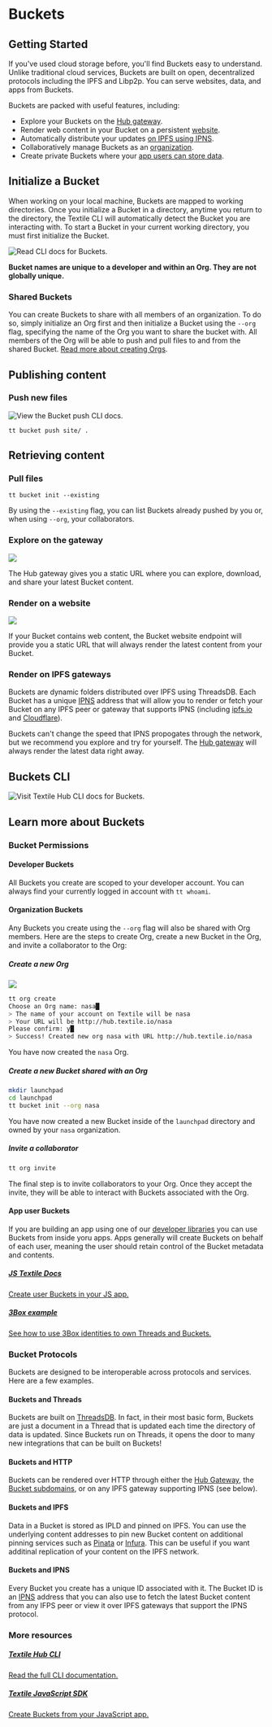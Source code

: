 # Buckets

## Getting Started

If you've used cloud storage before, you'll find Buckets easy to understand. Unlike traditional cloud services, Buckets are built on open, decentralized protocols including the IPFS and Libp2p. You can serve websites, data, and apps from Buckets.

Buckets are packed with useful features, including:

- Explore your Buckets on the [Hub gateway](#explore-on-the-gateway).
- Render web content in your Bucket on a persistent [website](#render-on-a-website).
- Automatically distribute your updates [on IPFS using IPNS](#render-on-ipfs-gateways).
- Collaboratively manage Buckets as an [organization](#organization-buckets).
- Create private Buckets where your [app users can store data](#app-user-buckets).

## Initialize a Bucket

When working on your local machine, Buckets are mapped to working directories. Once you initialize a Bucket in a directory, anytime you return to the directory, the Textile CLI will automatically detect the Bucket you are interacting with. To start a Bucket in your current working directory, you must first initialize the Bucket.

![[Read CLI docs for Buckets](/hub/cli/tt_bucket).](/images/tt-cli/tt_bucket_init.png)

**Bucket names are unique to a developer and within an Org. They are not globally unique.**

### Shared Buckets

You can create Buckets to share with all members of an organization. To do so, simply initialize an Org first and then initialize a Bucket using the `--org` flag, specifying the name of the Org you want to share the bucket with. All members of the Org will be able to push and pull files to and from the shared Bucket. [Read more about creating Orgs](/hub/accounts#organizations).

## Publishing content

### Push new files

![[View the Bucket push CLI docs](/hub/cli/tt_bucket_push).](/images/tt-cli/tt_bucket_push.png)

`tt bucket push site/ .`

## Retrieving content

### Pull files

`tt bucket init --existing`

By using the `--existing` flag, you can list Buckets already pushed by you or, when using `--org`, your collaborators.

### Explore on the gateway

![](/images/buckets/bucket_gateway.png)

The Hub gateway gives you a static URL where you can explore, download, and share your latest Bucket content.

### Render on a website

![](/images/buckets/bucket_website.png)

If your Bucket contains web content, the Bucket website endpoint will provide you a static URL that will always render the latest content from your Bucket.

### Render on IPFS gateways

Buckets are dynamic folders distributed over IPFS using ThreadsDB. Each Bucket has a unique [IPNS](https://docs.ipfs.io/guides/concepts/ipns/) address that will allow you to render or fetch your Bucket on any IPFS peer or gateway that supports IPNS (including [ipfs.io](https://ipfs.io) and [Cloudflare](https://cloudflare.com)).

Buckets can't change the speed that IPNS propogates through the network, but we recommend you explore and try for yourself. The [Hub gateway](#explore-on-the-gateway) will always render the latest data right away.

## Buckets CLI

![[Visit Textile Hub CLI docs for Buckets](/hub/cli/tt_bucket).](/images/tt-cli/tt_bucket_init.png)

## Learn more about Buckets

### Bucket Permissions

#### Developer Buckets

All Buckets you create are scoped to your developer account. You can always find your currently logged in account with `tt whoami`. 

#### Organization Buckets

Any Buckets you create using the `--org` flag will also be shared with Org members. Here are the steps to create Org, create a new Bucket in the Org, and invite a collaborator to the Org:

##### Create a new Org

![](/images/tt-cli/tt_org_create.png)

```bash
tt org create
Choose an Org name: nasa█
> The name of your account on Textile will be nasa
> Your URL will be http://hub.textile.io/nasa
Please confirm: y█
> Success! Created new org nasa with URL http://hub.textile.io/nasa
```

You have now created the `nasa` Org.

##### Create a new Bucket shared with an Org

```bash
mkdir launchpad
cd launchpad
tt bucket init --org nasa
```

You have now created a new Bucket inside of the `launchpad` directory and owned by your `nasa` organization.

##### Invite a collaborator

```bash
tt org invite
```

The final step is to invite collaborators to your Org. Once they accept the invite, they will be able to interact with Buckets associated with the Org.

#### App user Buckets

If you are building an app using one of our [developer libraries](/hub/app-apis#libraries) you can use Buckets from inside yoru apps. Apps generally will create Buckets on behalf of each user, meaning the user should retain control of the Bucket metadata and contents.

<div class="txtl-options">
  <a href="https://textileio.github.io/js-textile" target="_blank" class="box">
    <h5>JS Textile Docs</h5>
    <p>Create user Buckets in your JS app.</p>
  </a>
  <span class="box-space"> </span>
  <a href="https://github.com/textileio/js-examples/tree/master/react-3box-threadsdb" target="_blank" class="box">
    <h5>3Box example</h5>
    <p>See how to use 3Box identities to own Threads and Buckets.</p>
  </a>
  <span class="box-space"> </span>
  <span class="box-fill">
  </span>
</div>

### Bucket Protocols

Buckets are designed to be interoperable across protocols and services. Here are a few examples.

#### Buckets and Threads

Buckets are built on [ThreadsDB](/threads/introduction). In fact, in their most basic form, Buckets are just a document in a Thread that is updated each time the directory of data is updated. Since Buckets run on Threads, it opens the door to many new integrations that can be built on Buckets! 

#### Buckets and HTTP

Buckets can be rendered over HTTP through either the [Hub Gateway](#explore-on-the-gateway), the [Bucket subdomains](#render-on-a-website), or on any IPFS gateway supporting IPNS (see below).

#### Buckets and IPFS

Data in a Bucket is stored as IPLD and pinned on IPFS. You can use the underlying content addresses to pin new Bucket content on additional pinning services such as [Pinata](https://pinata.cloud) or [Infura](https://infura.io/). This can be useful if you want additinal replication of your content on the IPFS network.

#### Buckets and IPNS

Every Bucket you create has a unique ID associated with it. The Bucket ID is an [IPNS](https://docs.ipfs.io/guides/concepts/ipns/) address that you can also use to fetch the latest Bucket content from any IFPS peer or view it over IPFS gateways that support the IPNS protocol.

### More resources

<div class="txtl-options">
  <a href="/hub/cli/tt" class="box">
    <h5>Textile Hub CLI</h5>
    <p>Read the full CLI documentation.</p>
  </a>
  <span class="box-space"> </span>
  <a href="https://textileio.github.io/js-textile" target="_blank" class="box">
    <h5>Textile JavaScript SDK</h5>
    <p>Create Buckets from your JavaScript app.</p>
  </a>
  <span class="box-space"> </span>
  <span class="box-fill">
  </span>
</div>
